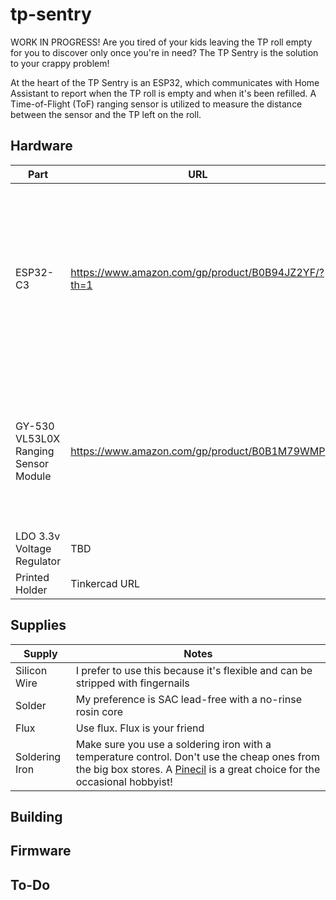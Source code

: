 # tp-sentry
WORK IN PROGRESS!
Are you tired of your kids leaving the TP roll empty for you to discover only once you're in need? The TP Sentry is the solution to your crappy problem!

At the heart of the TP Sentry is an ESP32, which communicates with Home Assistant to report when the TP roll is empty and when it's been refilled. A Time-of-Flight (ToF) ranging sensor is utilized to measure the distance between the sensor and the TP left on the roll. 

## Hardware
| Part | URL | Notes |
| ---- | --- | ----- |
| ESP32-C3 | https://www.amazon.com/gp/product/B0B94JZ2YF/?th=1 | Other variants of this formfactor may work, but have not been tested. This one was chosen only for the delivery speed :) |
| GY-530 VL53L0X Ranging Sensor Module | https://www.amazon.com/gp/product/B0B1M79WMP | One needed for each roll to be monitored. Others may work for this as well, but this is what I built with | 
| LDO 3.3v Voltage Regulator | TBD | |
| Printed Holder | Tinkercad URL | Print this yourself | 

## Supplies
| Supply | Notes |
| --- | --- |
| Silicon Wire | I prefer to use this because it's flexible and can be stripped with fingernails |
| Solder | My preference is SAC lead-free with a no-rinse rosin core |
| Flux | Use flux. Flux is your friend |
| Soldering Iron | Make sure you use a soldering iron with a temperature control. Don't use the cheap ones from the big box stores. A [Pinecil](https://pine64.com/product/pinecil-smart-mini-portable-soldering-iron/) is a great choice for the occasional hobbyist! |

## Building

## Firmware

## To-Do

